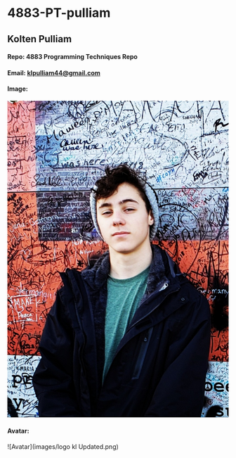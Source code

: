 # 4883-PT-pulliam
## Kolten Pulliam
#### Repo: 4883 Programming Techniques Repo
#### Email: klpulliam44@gmail.com
#### Image:
![Kolten Pulliam](images/Ireland.jpg)
#### Avatar:
![Avatar](images/logo kl Updated.png)
